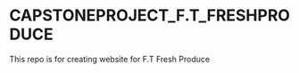 # CAPSTONEPROJECT_F.T_FRESHPRODUCE
This repo is for creating website for F.T Fresh Produce

<!-- 
command to deploy code from terminal - firebase deploy
Project Console: https://console.firebase.google.com/project/capstoneprojectftp/overview
Hosting URL: https://capstoneprojectftp.web.app 
Realtime database: https://console.firebase.google.com/project/capstoneprojectftp/overview?pli=1
-->
